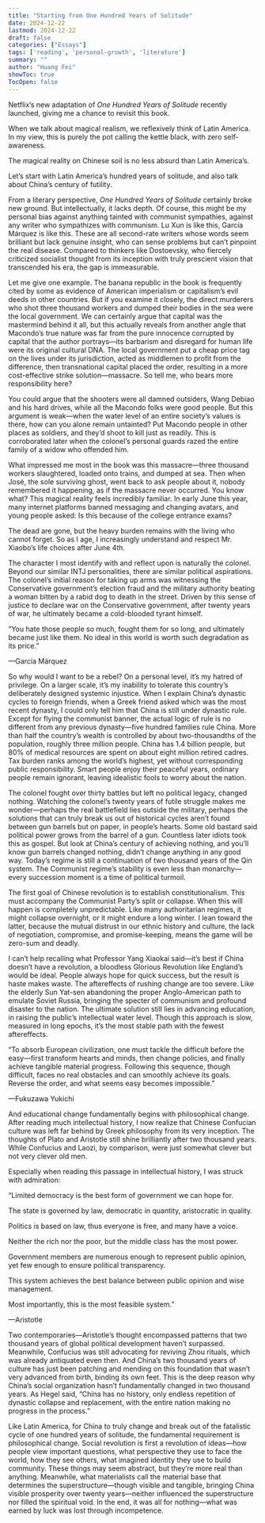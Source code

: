 ```yaml
---
title: "Starting from One Hundred Years of Solitude"
date: 2024-12-22
lastmod: 2024-12-22
draft: false
categories: ["Essays"]
tags: ['reading', 'personal-growth', 'literature']
summary: ""
author: "Huang Fei"
showToc: true
TocOpen: false
---
```


Netflix’s new adaptation of *One Hundred Years of Solitude* recently launched, giving me a chance to revisit this book.

When we talk about magical realism, we reflexively think of Latin America. In my view, this is purely the pot calling the kettle black, with zero self-awareness.

The magical reality on Chinese soil is no less absurd than Latin America’s.

Let’s start with Latin America’s hundred years of solitude, and also talk about China’s century of futility.

From a literary perspective, *One Hundred Years of Solitude* certainly broke new ground. But intellectually, it lacks depth. Of course, this might be my personal bias against anything tainted with communist sympathies, against any writer who sympathizes with communism. Lu Xun is like this, García Márquez is like this. These are all second-rate writers whose words seem brilliant but lack genuine insight, who can sense problems but can’t pinpoint the real disease. Compared to thinkers like Dostoevsky, who fiercely criticized socialist thought from its inception with truly prescient vision that transcended his era, the gap is immeasurable.

Let me give one example. The banana republic in the book is frequently cited by some as evidence of American imperialism or capitalism’s evil deeds in other countries. But if you examine it closely, the direct murderers who shot three thousand workers and dumped their bodies in the sea were the local government. We can certainly argue that capital was the mastermind behind it all, but this actually reveals from another angle that Macondo’s true nature was far from the pure innocence corrupted by capital that the author portrays—its barbarism and disregard for human life were its original cultural DNA. The local government put a cheap price tag on the lives under its jurisdiction, acted as middlemen to profit from the difference, then transnational capital placed the order, resulting in a more cost-effective strike solution—massacre. So tell me, who bears more responsibility here?

You could argue that the shooters were all damned outsiders, Wang Debiao and his hard drives, while all the Macondo folks were good people. But this argument is weak—when the water level of an entire society’s values is there, how can you alone remain untainted? Put Macondo people in other places as soldiers, and they’d shoot to kill just as readily. This is corroborated later when the colonel’s personal guards razed the entire family of a widow who offended him.

What impressed me most in the book was this massacre—three thousand workers slaughtered, loaded onto trains, and dumped at sea. Then when José, the sole surviving ghost, went back to ask people about it, nobody remembered it happening, as if the massacre never occurred. You know what? This magical reality feels incredibly familiar. In early June this year, many internet platforms banned messaging and changing avatars, and young people asked: Is this because of the college entrance exams?

The dead are gone, but the heavy burden remains with the living who cannot forget. So as I age, I increasingly understand and respect Mr. Xiaobo’s life choices after June 4th.

The character I most identify with and reflect upon is naturally the colonel. Beyond our similar INTJ personalities, there are similar political aspirations. The colonel’s initial reason for taking up arms was witnessing the Conservative government’s election fraud and the military authority beating a woman bitten by a rabid dog to death in the street. Driven by this sense of justice to declare war on the Conservative government, after twenty years of war, he ultimately became a cold-blooded tyrant himself.

“You hate those people so much, fought them for so long, and ultimately became just like them. No ideal in this world is worth such degradation as its price.”

—García Márquez

So why would I want to be a rebel? On a personal level, it’s my hatred of privilege. On a larger scale, it’s my inability to tolerate this country’s deliberately designed systemic injustice. When I explain China’s dynastic cycles to foreign friends, when a Greek friend asked which was the most recent dynasty, I could only tell him that China is still under dynastic rule. Except for flying the communist banner, the actual logic of rule is no different from any previous dynasty—five hundred families rule China. More than half the country’s wealth is controlled by about two-thousandths of the population, roughly three million people. China has 1.4 billion people, but 80% of medical resources are spent on about eight million retired cadres. Tax burden ranks among the world’s highest, yet without corresponding public responsibility. Smart people enjoy their peaceful years, ordinary people remain ignorant, leaving idealistic fools to worry about the nation.

The colonel fought over thirty battles but left no political legacy, changed nothing. Watching the colonel’s twenty years of futile struggle makes me wonder—perhaps the real battlefield lies outside the military, perhaps the solutions that can truly break us out of historical cycles aren’t found between gun barrels but on paper, in people’s hearts. Some old bastard said political power grows from the barrel of a gun. Countless later idiots took this as gospel. But look at China’s century of achieving nothing, and you’ll know gun barrels changed nothing, didn’t change anything in any good way. Today’s regime is still a continuation of two thousand years of the Qin system. The Communist regime’s stability is even less than monarchy—every succession moment is a time of political turmoil.

The first goal of Chinese revolution is to establish constitutionalism. This must accompany the Communist Party’s split or collapse. When this will happen is completely unpredictable. Like many authoritarian regimes, it might collapse overnight, or it might endure a long winter. I lean toward the latter, because the mutual distrust in our ethnic history and culture, the lack of negotiation, compromise, and promise-keeping, means the game will be zero-sum and deadly.

I can’t help recalling what Professor Yang Xiaokai said—it’s best if China doesn’t have a revolution, a bloodless Glorious Revolution like England’s would be ideal. People always hope for quick success, but the result is haste makes waste. The aftereffects of rushing change are too severe. Like the elderly Sun Yat-sen abandoning the proper Anglo-American path to emulate Soviet Russia, bringing the specter of communism and profound disaster to the nation. The ultimate solution still lies in advancing education, in raising the public’s intellectual water level. Though this approach is slow, measured in long epochs, it’s the most stable path with the fewest aftereffects.

“To absorb European civilization, one must tackle the difficult before the easy—first transform hearts and minds, then change policies, and finally achieve tangible material progress. Following this sequence, though difficult, faces no real obstacles and can smoothly achieve its goals. Reverse the order, and what seems easy becomes impossible.”

—Fukuzawa Yukichi

And educational change fundamentally begins with philosophical change. After reading much intellectual history, I now realize that Chinese Confucian culture was left far behind by Greek philosophy from its very inception. The thoughts of Plato and Aristotle still shine brilliantly after two thousand years. While Confucius and Laozi, by comparison, were just somewhat clever but not very clever old men.

Especially when reading this passage in intellectual history, I was struck with admiration:

“Limited democracy is the best form of government we can hope for.

The state is governed by law, democratic in quantity, aristocratic in quality.

Politics is based on law, thus everyone is free, and many have a voice.

Neither the rich nor the poor, but the middle class has the most power.

Government members are numerous enough to represent public opinion, yet few enough to ensure political transparency.

This system achieves the best balance between public opinion and wise management.

Most importantly, this is the most feasible system.”

—Aristotle

Two contemporaries—Aristotle’s thought encompassed patterns that two thousand years of global political development haven’t surpassed. Meanwhile, Confucius was still advocating for reviving Zhou rituals, which was already antiquated even then. And China’s two thousand years of culture has just been patching and mending on this foundation that wasn’t very advanced from birth, binding its own feet. This is the deep reason why China’s social organization hasn’t fundamentally changed in two thousand years. As Hegel said, “China has no history, only endless repetition of dynastic collapse and replacement, with the entire nation making no progress in the process.”

Like Latin America, for China to truly change and break out of the fatalistic cycle of one hundred years of solitude, the fundamental requirement is philosophical change. Social revolution is first a revolution of ideas—how people view important questions, what perspective they use to face the world, how they see others, what imagined identity they use to build community. These things may seem abstract, but they’re more real than anything. Meanwhile, what materialists call the material base that determines the superstructure—though visible and tangible, bringing China visible prosperity over twenty years—neither influenced the superstructure nor filled the spiritual void. In the end, it was all for nothing—what was earned by luck was lost through incompetence.
